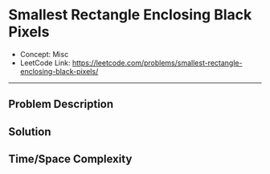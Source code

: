 # Smallest Rectangle Enclosing Black Pixels

- Concept: Misc
- LeetCode Link: https://leetcode.com/problems/smallest-rectangle-enclosing-black-pixels/

---

## Problem Description

## Solution

## Time/Space Complexity

